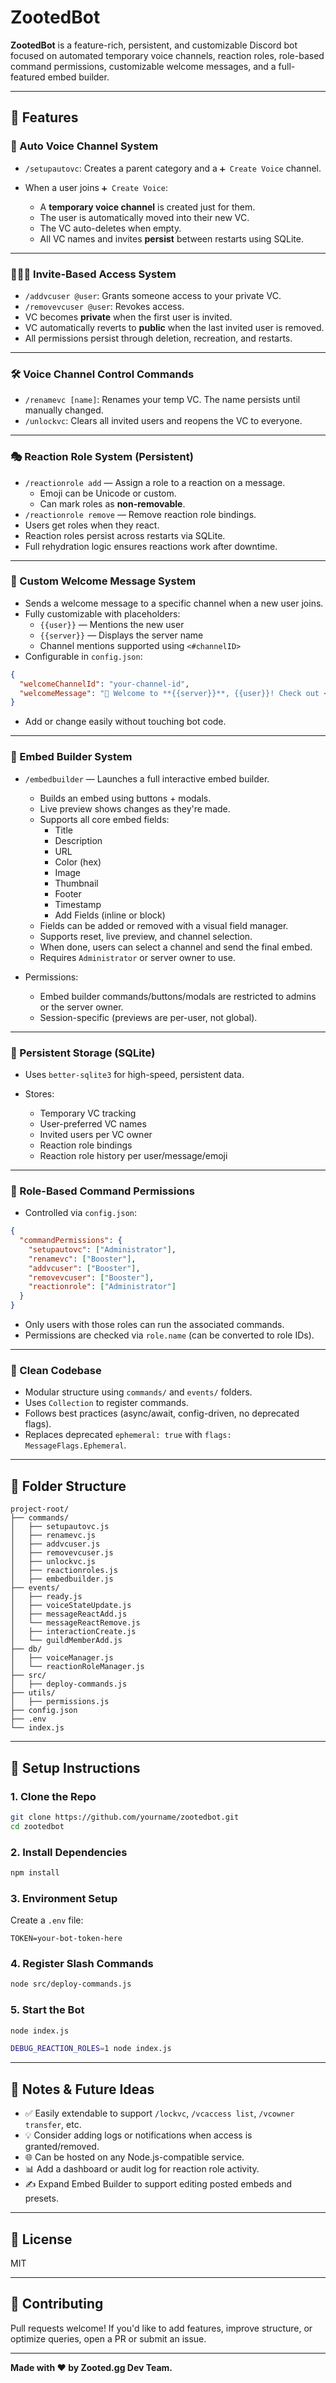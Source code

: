 # ZootedBot

**ZootedBot** is a feature-rich, persistent, and customizable Discord bot focused on automated temporary voice channels, reaction roles, role-based command permissions, customizable welcome messages, and a full-featured embed builder.

---

## 🔧 Features

### 🎤 Auto Voice Channel System

* `/setupautovc`: Creates a parent category and a `➕ Create Voice` channel.
* When a user joins `➕ Create Voice`:

  * A **temporary voice channel** is created just for them.
  * The user is automatically moved into their new VC.
  * The VC auto-deletes when empty.
  * All VC names and invites **persist** between restarts using SQLite.

---

### 🧑‍🤝‍🧑 Invite-Based Access System

* `/addvcuser @user`: Grants someone access to your private VC.
* `/removevcuser @user`: Revokes access.
* VC becomes **private** when the first user is invited.
* VC automatically reverts to **public** when the last invited user is removed.
* All permissions persist through deletion, recreation, and restarts.

---

### 🛠️ Voice Channel Control Commands

* `/renamevc [name]`: Renames your temp VC. The name persists until manually changed.
* `/unlockvc`: Clears all invited users and reopens the VC to everyone.

---

### 🎭 Reaction Role System (Persistent)

* `/reactionrole add` — Assign a role to a reaction on a message.
  * Emoji can be Unicode or custom.
  * Can mark roles as **non-removable**.
* `/reactionrole remove` — Remove reaction role bindings.
* Users get roles when they react.
* Reaction roles persist across restarts via SQLite.
* Full rehydration logic ensures reactions work after downtime.

---

### 💬 Custom Welcome Message System

* Sends a welcome message to a specific channel when a new user joins.
* Fully customizable with placeholders:
  - `{{user}}` — Mentions the new user
  - `{{server}}` — Displays the server name
  - Channel mentions supported using `<#channelID>`
* Configurable in `config.json`:
```json
{
  "welcomeChannelId": "your-channel-id",
  "welcomeMessage": "👋 Welcome to **{{server}}**, {{user}}! Check out <#123456789012345678> before accessing the rest of the server."
}
```
* Add or change easily without touching bot code.

---

### 🧱 Embed Builder System

* `/embedbuilder` — Launches a full interactive embed builder.

  * Builds an embed using buttons + modals.
  * Live preview shows changes as they're made.
  * Supports all core embed fields:
    - Title
    - Description
    - URL
    - Color (hex)
    - Image
    - Thumbnail
    - Footer
    - Timestamp
    - Add Fields (inline or block)
  * Fields can be added or removed with a visual field manager.
  * Supports reset, live preview, and channel selection.
  * When done, users can select a channel and send the final embed.
  * Requires `Administrator` or server owner to use.

* Permissions:
  - Embed builder commands/buttons/modals are restricted to admins or the server owner.
  - Session-specific (previews are per-user, not global).

---

### 💾 Persistent Storage (SQLite)

* Uses `better-sqlite3` for high-speed, persistent data.
* Stores:

  * Temporary VC tracking
  * User-preferred VC names
  * Invited users per VC owner
  * Reaction role bindings
  * Reaction role history per user/message/emoji

---

### 🔐 Role-Based Command Permissions

* Controlled via `config.json`:

```json
{
  "commandPermissions": {
    "setupautovc": ["Administrator"],
    "renamevc": ["Booster"],
    "addvcuser": ["Booster"],
    "removevcuser": ["Booster"],
    "reactionrole": ["Administrator"]
  }
}
```

* Only users with those roles can run the associated commands.
* Permissions are checked via `role.name` (can be converted to role IDs).

---

### 🧼 Clean Codebase

* Modular structure using `commands/` and `events/` folders.
* Uses `Collection` to register commands.
* Follows best practices (async/await, config-driven, no deprecated flags).
* Replaces deprecated `ephemeral: true` with `flags: MessageFlags.Ephemeral`.

---

## 📁 Folder Structure

```
project-root/
├── commands/
│   ├── setupautovc.js
│   ├── renamevc.js
│   ├── addvcuser.js
│   ├── removevcuser.js
│   ├── unlockvc.js
│   ├── reactionroles.js
│   ├── embedbuilder.js
├── events/
│   ├── ready.js
│   ├── voiceStateUpdate.js
│   ├── messageReactAdd.js
│   └── messageReactRemove.js
│   ├── interactionCreate.js
│   └── guildMemberAdd.js
├── db/
│   ├── voiceManager.js
│   └── reactionRoleManager.js
├── src/
│   ├── deploy-commands.js
├── utils/
│   ├── permissions.js
├── config.json
├── .env
└── index.js
```

---

## 🚀 Setup Instructions

### 1. Clone the Repo

```bash
git clone https://github.com/yourname/zootedbot.git
cd zootedbot
```

### 2. Install Dependencies

```bash
npm install
```

### 3. Environment Setup

Create a `.env` file:

```env
TOKEN=your-bot-token-here
```

### 4. Register Slash Commands

```bash
node src/deploy-commands.js
```

### 5. Start the Bot

```bash
node index.js
```
```bash
DEBUG_REACTION_ROLES=1 node index.js
```
---

## 📘 Notes & Future Ideas

* ✅ Easily extendable to support `/lockvc`, `/vcaccess list`, `/vcowner transfer`, etc.
* 💡 Consider adding logs or notifications when access is granted/removed.
* 🌐 Can be hosted on any Node.js-compatible service.
* 📊 Add a dashboard or audit log for reaction role activity.
* ✍️ Expand Embed Builder to support editing posted embeds and presets.

---

## 📜 License

MIT

---

## 🤝 Contributing

Pull requests welcome! If you'd like to add features, improve structure, or optimize queries, open a PR or submit an issue.

---

**Made with ❤️ by Zooted.gg Dev Team.**
